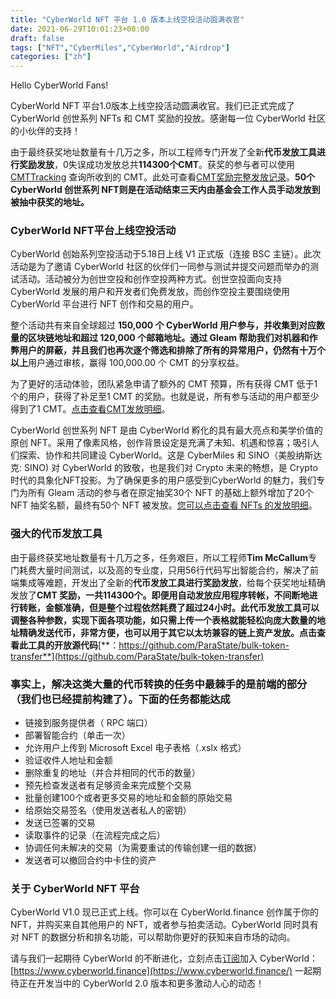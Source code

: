 ```yaml
---
title: "CyberWorld NFT 平台 1.0 版本上线空投活动圆满收官"
date: 2021-06-29T10:01:23+08:00
draft: false
tags: ["NFT","CyberMiles","CyberWorld","Airdrop"] 
categories: ["zh"] 
---
```


Hello CyberWorld Fans!

CyberWorld NFT 平台1.0版本上线空投活动圆满收官。我们已正式完成了 CyberWorld 创世系列 NFTs 和 CMT 奖励的投放。感谢每一位 CyberWorld 社区的小伙伴的支持！

由于最终获奖地址数量有十几万之多，所以工程师专门开发了全新**代币发放工具进行奖励发放**，0失误成功发放总共**114300个CMT**。获奖的参与者可以使用[CMTTracking](https://www.cmttracking.io/) 查询所收到的 CMT。此处可查看[CMT奖励完整发放记录](https://blog.cybermiles.io/2021-06-26-report_transfers.html)。**50个 CyberWorld 创世系列 NFT则是在活动结束三天内由基金会工作人员手动发放到被抽中获奖的地址。**

### CyberWorld NFT平台上线空投活动

CyberWorld 创始系列空投活动于5.18日上线 V1 正式版（连接 BSC 主链）。此次活动是为了邀请 CyberWorld 社区的伙伴们一同参与测试并提交问题而举办的测试活动。活动被分为创世空投和创作空投两种方式。创世空投面向支持 CyberWorld 发展的用户和开发者们免费发放，而创作空投主要围绕使用 CyberWorld 平台进行 NFT 创作和交易的用户。

整个活动共有来自全球超过 **150,000 **个 CyberWorld 用户参与，并收集到对应数量的区块链地址和超过 **120,000** 个邮箱地址。通过 Gleam 帮助我们对机器和作弊用户的屏蔽，并且我们也再次逐个筛选和排除了所有的异常用户，仍然有**十万个以上**用户通过审核，赢得 100,000.00 个 CMT 的分享权益。

为了更好的活动体验，团队紧急申请了额外的 CMT 预算，所有获得 CMT 低于1个的用户，获得了补足至1 CMT 的奖励。也就是说，所有参与活动的用户都至少得到了1 CMT。[点击查看CMT发放明细](https://docs.google.com/spreadsheets/d/17DCteIIxhrl2suUvD5m3RqapBRbelJwkt1MuJg2bevE/edit?usp=sharing)。

CyberWorld 创世系列 NFT 是由 CyberWorld 孵化的具有最大亮点和美学价值的原创 NFT。采用了像素风格，创作背景设定是充满了未知、机遇和惊喜；吸引人们探索、协作和共同建设 CyberWorld。这是 CyberMiles 和 SINO（美股纳斯达克: SINO) 对 CyberWorld 的致敬，也是我们对 Crypto 未来的畅想，是 Crypto 时代的具象化NFT投影。为了确保更多的用户感受到CyberWorld 的魅力，我们专门为所有 Gleam 活动的参与者在原定抽奖30个 NFT 的基础上额外增加了20个 NFT 抽奖名额，最终有50个 NFT 被发放。[您可以点击查看 NFTs 的发放明细](https://docs.google.com/spreadsheets/d/17DCteIIxhrl2suUvD5m3RqapBRbelJwkt1MuJg2bevE/edit#gid=0)。

### 强大的代币发放工具

由于最终获奖地址数量有十几万之多，任务艰巨，所以工程师**Tim McCallum**专门耗费大量时间测试，以及高的专业度，只用56行代码写出智能合约，解决了前端集成等难题，开发出了全新的**代币发放工具进行奖励发放**，给每个获奖地址精确发放了**CMT 奖励，一共114300个。即便用自动发放应用程序转帐，不间断地进行转账，金额准确，但是整个过程依然耗费了超过24小时。此代币发放工具可以调整各种参数，实现下面各项功能，如只需上传一个表格就能轻松向庞大数量的地址精确发送代币，非常方便，也可以用于其它以太坊兼容的链上资产发放。点击查看此工具的开放源代码**[**：https://github.com/ParaState/bulk-token-transfer**](https://github.com/ParaState/bulk-token-transfer)

### **事实上，解决这类大量的代币转换的任务中最棘手的是前端的部分（我们也已经提前构建了）。下面的任务都能达成**

* 链接到服务提供者（ RPC 端口）
* 部署智能合约（单击一次）
* 允许用户上传到 Microsoft Excel 电子表格（.xslx 格式）
* 验证收件人地址和金额
* 删除重复的地址（并合并相同的代币的数量）
* 预先检查发送者有足够资金来完成整个交易
* 批量创建100个或者更多交易的地址和金额的原始交易
* 给原始交易签名（使用发送者私人的密钥）
* 发送已签署的交易
* 读取事件的记录（在流程完成之后）
* 协调任何未解决的交易（为需要重试的传输创建一组的数据）
* 发送者可以撤回合约中卡住的资产

### 关于 CyberWorld NFT 平台

CyberWorld V1.0 现已正式上线。你可以在 CyberWorld.finance 创作属于你的 NFT，并购买来自其他用户的 NFT，或者参与拍卖活动。CyberWorld 同时具有对 NFT 的数据分析和排名功能，可以帮助你更好的获知来自市场的动向。

请与我们一起期待 CyberWorld 的不断进化，立刻点击[订阅](https://docs.google.com/forms/d/e/1FAIpQLSeKyDaa12edLmaqpNrrMNuT_VWvV3IQqqy6d02G-dRGtz308g/viewform)加入 CyberWorld：[https://www.cyberworld.finance](https://www.cyberworld.finance/)
一起期待正在开发当中的 CyberWorld 2.0 版本和更多激动人心的动态！
